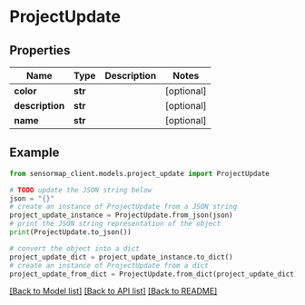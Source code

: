 # ProjectUpdate


## Properties

Name | Type | Description | Notes
------------ | ------------- | ------------- | -------------
**color** | **str** |  | [optional] 
**description** | **str** |  | [optional] 
**name** | **str** |  | [optional] 

## Example

```python
from sensormap_client.models.project_update import ProjectUpdate

# TODO update the JSON string below
json = "{}"
# create an instance of ProjectUpdate from a JSON string
project_update_instance = ProjectUpdate.from_json(json)
# print the JSON string representation of the object
print(ProjectUpdate.to_json())

# convert the object into a dict
project_update_dict = project_update_instance.to_dict()
# create an instance of ProjectUpdate from a dict
project_update_from_dict = ProjectUpdate.from_dict(project_update_dict)
```
[[Back to Model list]](../README.md#documentation-for-models) [[Back to API list]](../README.md#documentation-for-api-endpoints) [[Back to README]](../README.md)


